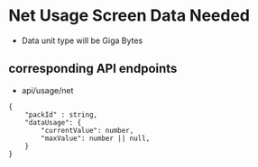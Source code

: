 # Net Usage Screen Data Needed

- Data unit type will be Giga Bytes

## corresponding API endpoints
 - api/usage/net


```
{
    "packId" : string,
    "dataUsage": {
        "currentValue": number,
        "maxValue": number || null,
    }
}
```